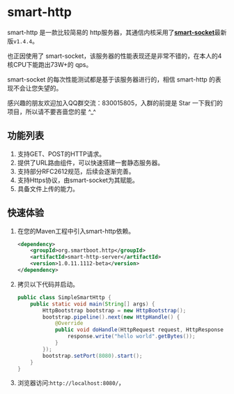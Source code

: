 # smart-http
smart-http 是一款比较简易的 http服务器，其通信内核采用了[**smart-socket**](https://gitee.com/smartboot/smart-socket)最新版`v1.4.4`。

也正因使用了 smart-socket，该服务器的性能表现还是非常不错的，在本人的4核CPU下能跑出73W+的 qps。

smart-socket 的每次性能测试都是基于该服务器进行的，相信 smart-http 的表现不会让您失望的。


感兴趣的朋友欢迎加入QQ群交流：830015805，入群的前提是 Star 一下我们的项目，所以请不要吝啬您的星 ^_^
## 功能列表
1. 支持GET、POST的HTTP请求。
2. 提供了URL路由组件，可以快速搭建一套静态服务器。
3. 支持部分RFC2612规范，后续会逐渐完善。
4. 支持Https协议，由smart-socket为其赋能。
5. 具备文件上传的能力。

## 快速体验
1. 在您的Maven工程中引入smart-http依赖。
    ```xml
    <dependency>
        <groupId>org.smartboot.http</groupId>
        <artifactId>smart-http-server</artifactId>
        <version>1.0.11.1112-beta</version>
    </dependency>
    ```
2. 拷贝以下代码并启动。
    ```java
    public class SimpleSmartHttp {
        public static void main(String[] args) {
            HttpBootstrap bootstrap = new HttpBootstrap();
            bootstrap.pipeline().next(new HttpHandle() {
                @Override
                public void doHandle(HttpRequest request, HttpResponse response) throws IOException {
                    response.write("hello world".getBytes());
                }
            });
            bootstrap.setPort(8080).start();
        }
    }
    ```
3. 浏览器访问:`http://localhost:8080/`，


